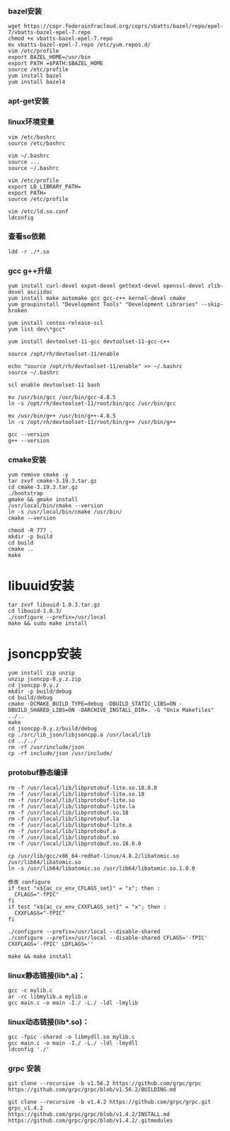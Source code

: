 ### bazel安装
    wget https://copr.fedorainfracloud.org/coprs/vbatts/bazel/repo/epel-7/vbatts-bazel-epel-7.repo
    chmod +x vbatts-bazel-epel-7.repo
    mv vbatts-bazel-epel-7.repo /etc/yum.repos.d/
    vim /etc/profile
    export BAZEL_HOME=/usr/bin
    export PATH =$PATH:$BAZEL_HOME
    source /etc/profile
    yum install bazel
    yum install bazel4

### apt-get安装

### linux环境变量
    vim /etc/bashrc
    source /etc/bashrc
    
    vim ~/.bashrc
    source ...
    source ~/.bashrc

    vim /etc/profile
    export LD_LIBRARY_PATH=
    export PATH=
    source /etc/profile

    vim /etc/ld.so.conf
    ldconfig

### 查看so依赖
    ldd -r ./*.so

### gcc g++升级
    yum install curl-devel expat-devel gettext-devel openssl-devel zlib-devel asciidoc
    yum install make automake gcc gcc-c++ kernel-devel cmake
    yum groupinstall "Development Tools" "Development Libraries" --skip-broken

    yum install centos-release-scl
    yum list dev\*gcc*

    yum install devtoolset-11-gcc devtoolset-11-gcc-c++

    source /opt/rh/devtoolset-11/enable

    echo "source /opt/rh/devtoolset-11/enable" >> ~/.bashrc
    source ~/.bashrc

    scl enable devtoolset-11 bash

    mv /usr/bin/gcc /usr/bin/gcc-4.8.5
    ln -s /opt/rh/devtoolset-11/root/bin/gcc /usr/bin/gcc

    mv /usr/bin/g++ /usr/bin/g++-4.8.5
    ln -s /opt/rh/devtoolset-11/root/bin/g++ /usr/bin/g++

    gcc --version
    g++ --version

### cmake安装
    yum remove cmake -y
    tar zxvf cmake-3.19.3.tar.gz
    cd cmake-3.19.3.tar.gz
    ./bootstrap
    gmake && gmake install
    /usr/local/bin/cmake --version
    ln -s /usr/local/bin/cmake /usr/bin/
    cmake --version

    chmod -R 777 .
    mkdir -p build
    cd build
    cmake ..
    make

# libuuid安装
    tar zxvf libuuid-1.0.3.tar.gz 
    cd libuuid-1.0.3/
    ./configure --prefix=/usr/local
    make && sudo make install

# jsoncpp安装
    yum install zip unzip
    unzip jsoncpp-0.y.z.zip
    cd jsoncpp-0.y.z
    mkdir -p build/debug
    cd build/debug
    cmake -DCMAKE_BUILD_TYPE=debug -DBUILD_STATIC_LIBS=ON -DBUILD_SHARED_LIBS=ON -DARCHIVE_INSTALL_DIR=. -G "Unix Makefiles" ../..
    make
    cd jsoncpp-0.y.z/build/debug
    cp ./src/lib_json/libjsoncpp.a /usr/local/lib
    cd ../../
    rm -rf /usr/include/json
    cp -rf include/json /usr/include/

### protobuf静态编译
    rm -f /usr/local/lib/libprotobuf-lite.so.18.0.0
    rm -f /usr/local/lib/libprotobuf-lite.so.18
    rm -f /usr/local/lib/libprotobuf-lite.so
    rm -f /usr/local/lib/libprotobuf-lite.la
    rm -f /usr/local/lib/libprotobuf.so.18
    rm -f /usr/local/lib/libprotobuf.la
    rm -f /usr/local/lib/libprotobuf-lite.a
    rm -f /usr/local/lib/libprotobuf.a
    rm -f /usr/local/lib/libprotobuf.so
    rm -f /usr/local/lib/libprotobuf.so.18.0.0

    cp /usr/lib/gcc/x86_64-redhat-linux/4.8.2/libatomic.so /usr/lib64/libatomic.so
    ln -s /usr/lib64/libatomic.so /usr/lib64/libatomic.so.1.0.0 

    修改 configure
    if test "x${ac_cv_env_CFLAGS_set}" = "x"; then :
      CFLAGS="-fPIC"
    fi
    if test "x${ac_cv_env_CXXFLAGS_set}" = "x"; then :
      CXXFLAGS="-fPIC"
    fi

    ./configure --prefix=/usr/local --disable-shared
    ./configure --prefix=/usr/local --disable-shared CFLAGS='-fPIC' CXXFLAGS='-fPIC' LDFLAGS=''

    make && make install

### linux静态链接(lib*.a)：
    gcc -c mylib.c
    ar -rc libmylib.a mylib.o
    gcc main.c -o main -I./ -L./ -ldl -lmylib
### linux动态链接(lib*.so)：
    gcc -fpic -shared -o libmydll.so mylib.c
    gcc main.c -o main -I./ -L./ -ldl -lmydll
    ldconfig './'

### grpc 安装
    git clone --recursive -b v1.56.2 https://github.com/grpc/grpc
    https://github.com/grpc/grpc/blob/v1.56.2/BUILDING.md

    git clone --recursive -b v1.4.2 https://github.com/grpc/grpc.git grpc_v1.4.2
    https://github.com/grpc/grpc/blob/v1.4.2/INSTALL.md
    https://github.com/grpc/grpc/blob/v1.4.2/.gitmodules
